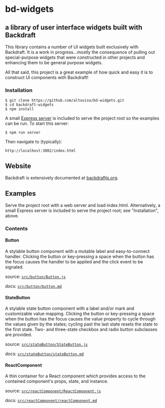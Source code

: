 # bd-widgets
## a library of user interface widgets built with Backdraft

This library contains a number of UI widgets built exclusively with Backdraft. It is a work in progress...mostly the consequence of pulling out special-purpose widgets that were constructed in other projects and enhancing them to be general purpose widgets.

All that said, this project is a great example of how quick and easy it is to construct UI components with Backdraft!

### Installation

```
$ git clone https://github.com/altoviso/bd-widgets.git
$ cd backdraft-widgets
$ npm install
```

A small [Express server](https://github.com/altoviso/bd-widgets/blob/master/httpServer.js) is included to serve the project root so the examples can be run. To start this server:

```
$ npm run server
```

Then navigate to (typically):
```
http://localhost:3002/index.html
```
## Website

Backdraft is extensively documented at [backdraftjs.org](http://backdraftjs.org).

## Examples

Serve the project root with a web server and load index.html. Alternatively, a small Express server is included to serve the project root; see "Installation", above.

### Contents

#### Button
A stylable button component with a mutable label and easy-to-connect handler. Clicking the button or key-pressing a space when the button has the focus causes the handler to be applied and the click event to be signaled.


source: [```src/button/Button.js```](https://github.com/altoviso/bd-widgets/blob/master/src/button/Button.js)

docs: [```src/button/button.md```](https://github.com/altoviso/bd-widgets/blob/master/src/button/button.md)

#### StateButton
A stylable state button component with a label and/or mark and customizable value mapping. Clicking the button or key-pressing a space when the button has the focus causes the value property to cycle through the values given by the states; cycling past the last state resets the state to the first state. Two- and three-state checkbox and radio button subclasses are provided.


source: [```src/stateButton/StateButton.js```](https://github.com/altoviso/bd-widgets/blob/master/src/stateButton/StateButton.js)

docs: [```src/stateButton/stateButton.md```](https://github.com/altoviso/bd-widgets/blob/master/src/stateButton/stateButton.md)


#### ReactComponent
A thin container for a React component which provides access to the contained component's props, state, and instance.

source: [```src/reactComponent/ReactComponent.js```](https://github.com/altoviso/bd-widgets/blob/master/src/reactComponent/ReactComponent.js)

docs: [```src/reactComponent/reactComponent.md```](https://github.com/altoviso/bd-widgets/blob/master/src/reactComponent/reactComponent.md)
